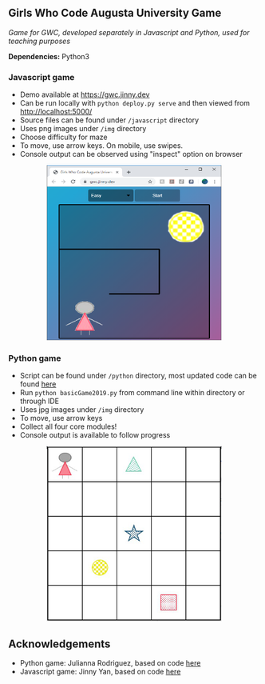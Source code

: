 ## Girls Who Code Augusta University Game
_Game for GWC, developed separately in Javascript and Python, used for teaching purposes_

**Dependencies:** Python3


### Javascript game 
* Demo available at <https://gwc.jinny.dev>
* Can be run locally with `python deploy.py serve` and then viewed from <http://localhost:5000/>
* Source files can be found under `/javascript` directory
* Uses png images under `/img` directory
* Choose difficulty for maze
* To move, use arrow keys. On mobile, use swipes. 
* Console output can be observed using "inspect" option on browser

<p align="center">
     <img src="/img/js-screenshot.png"
          alt="JS game"
          height="350" width="350"/>
</p>
  

### Python game
* Script can be found under `/python` directory, most updated code can be found [here](https://github.com/alystaK/GWC2019game)
* Run `python basicGame2019.py` from command line within directory or through IDE
* Uses jpg images under `/img` directory
* To move, use arrow keys
* Collect all four core modules!
* Console output is available to follow progress

<p align="center">
     <img src="/img/python-screenshot.png"
          alt="Python game"
          height="350" width="350"/>
</p>

## Acknowledgements
* Python game: Julianna Rodriguez, based on code [here](http://programarcadegames.com/python_examples/f.php?file=array_backed_grid.py)
* Javascript game: Jinny Yan, based on code [here](https://codepen.io/TheCodeDepository/pen/jKBaoN?page=8)
